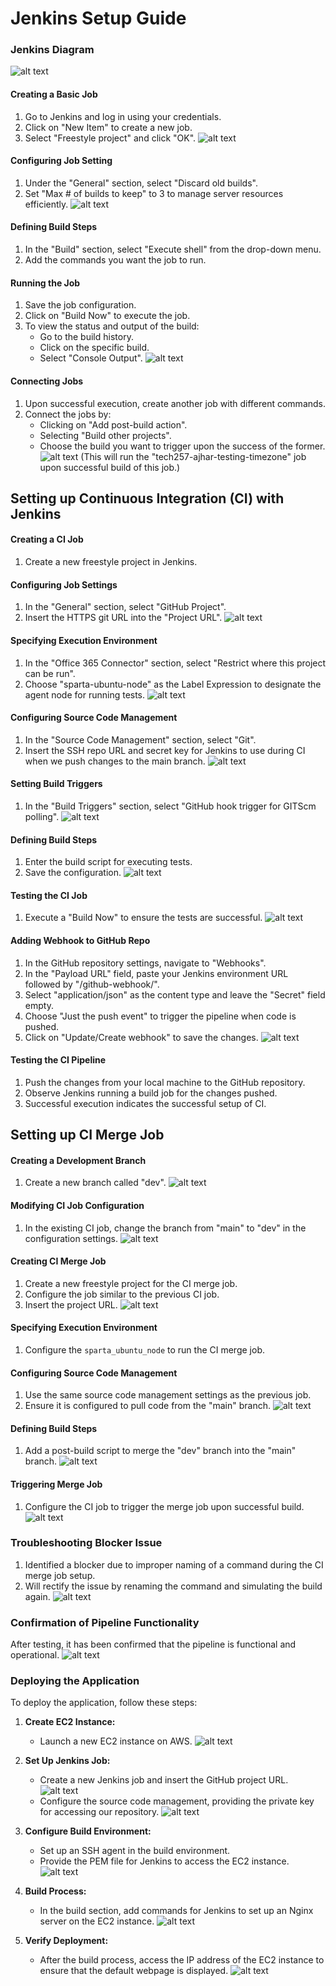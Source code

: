 # Jenkins Setup Guide
### Jenkins Diagram
![alt text](img/image-5.png)
#### Creating a Basic Job

1. Go to Jenkins and log in using your credentials.
2. Click on "New Item" to create a new job.
3. Select "Freestyle project" and click "OK".
   ![alt text](img/image.png)

#### Configuring Job Setting

1. Under the "General" section, select "Discard old builds".
2. Set "Max # of builds to keep" to 3 to manage server resources efficiently.
   ![alt text](img/image-1.png)

#### Defining Build Steps

1. In the "Build" section, select "Execute shell" from the drop-down menu.
2. Add the commands you want the job to run.

#### Running the Job

1. Save the job configuration.
2. Click on "Build Now" to execute the job.
3. To view the status and output of the build:
   - Go to the build history.
   - Click on the specific build.
   - Select "Console Output".
  ![alt text](img/image-2.png)

#### Connecting Jobs

1. Upon successful execution, create another job with different commands.
2. Connect the jobs by:
   - Clicking on "Add post-build action".
   - Selecting "Build other projects".
   - Choose the build you want to trigger upon the success of the former.
![alt text](img/image-3.png)
(This will run the "tech257-ajhar-testing-timezone" job upon successful build of this job.)

## Setting up Continuous Integration (CI) with Jenkins

#### Creating a CI Job

1. Create a new freestyle project in Jenkins.

#### Configuring Job Settings

1. In the "General" section, select "GitHub Project".
2. Insert the HTTPS git URL into the "Project URL".
   ![alt text](img/image-9.png)

#### Specifying Execution Environment

1. In the "Office 365 Connector" section, select "Restrict where this project can be run".
2. Choose "sparta-ubuntu-node" as the Label Expression to designate the agent node for running tests.
![alt text](img/image-11.png)

#### Configuring Source Code Management

1. In the "Source Code Management" section, select "Git".
2. Insert the SSH repo URL and secret key for Jenkins to use during CI when we push changes to the main branch.
   ![alt text](img/image-12.png)

#### Setting Build Triggers

1. In the "Build Triggers" section, select "GitHub hook trigger for GITScm polling".
   ![alt text](img/image-13.png)

#### Defining Build Steps

1. Enter the build script for executing tests.
2. Save the configuration.
   ![alt text](img/image-14.png)

#### Testing the CI Job

1. Execute a "Build Now" to ensure the tests are successful.
   ![alt text](img/image-15.png)

#### Adding Webhook to GitHub Repo

1. In the GitHub repository settings, navigate to "Webhooks".
2. In the "Payload URL" field, paste your Jenkins environment URL followed by "/github-webhook/".
3. Select "application/json" as the content type and leave the "Secret" field empty.
4. Choose "Just the push event" to trigger the pipeline when code is pushed.
5. Click on "Update/Create webhook" to save the changes.
   ![alt text](img/image-16.png)

#### Testing the CI Pipeline

1. Push the changes from your local machine to the GitHub repository.
2. Observe Jenkins running a build job for the changes pushed.
3. Successful execution indicates the successful setup of CI.

## Setting up CI Merge Job

#### Creating a Development Branch

1. Create a new branch called "dev".
   ![alt text](img/image-20.png)

#### Modifying CI Job Configuration

1. In the existing CI job, change the branch from "main" to "dev" in the configuration settings.
   ![alt text](img/image-21.png)

#### Creating CI Merge Job

1. Create a new freestyle project for the CI merge job.
2. Configure the job similar to the previous CI job.
3. Insert the project URL.
   ![alt text](img/image-22.png)

#### Specifying Execution Environment

1. Configure the `sparta_ubuntu_node` to run the CI merge job.

#### Configuring Source Code Management

1. Use the same source code management settings as the previous job.
2. Ensure it is configured to pull code from the "main" branch.
   ![alt text](img/image-23.png)

#### Defining Build Steps

1. Add a post-build script to merge the "dev" branch into the "main" branch.
   ![alt text](img/image-24.png)

#### Triggering Merge Job

1. Configure the CI job to trigger the merge job upon successful build.
   ![alt text](img/image-25.png)

### Troubleshooting Blocker Issue

1. Identified a blocker due to improper naming of a command during the CI merge job setup.
2. Will rectify the issue by renaming the command and simulating the build again.
   ![alt text](img/image-26.png)

### Confirmation of Pipeline Functionality

After testing, it has been confirmed that the pipeline is functional and operational.
![alt text](img/image-27.png)

### Deploying the Application

To deploy the application, follow these steps:

1. **Create EC2 Instance:**
   - Launch a new EC2 instance on AWS.
     ![alt text](img/image-4.png)

2. **Set Up Jenkins Job:**
   - Create a new Jenkins job and insert the GitHub project URL.
     ![alt text](img/image-6.png)
   - Configure the source code management, providing the private key for accessing our repository.
     ![alt text](img/image-7.png)

3. **Configure Build Environment:**
   - Set up an SSH agent in the build environment.
   - Provide the PEM file for Jenkins to access the EC2 instance.
     ![alt text](img/image-8.png)

4. **Build Process:**
   - In the build section, add commands for Jenkins to set up an Nginx server on the EC2 instance.
     ![alt text](img/image-10.png)

5. **Verify Deployment:**
   - After the build process, access the IP address of the EC2 instance to ensure that the default webpage is displayed.
     ![alt text](img/image-17.png)
